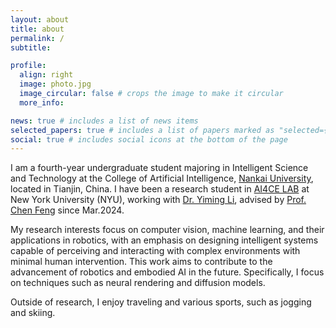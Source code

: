 ```yaml
---
layout: about
title: about
permalink: /
subtitle: 

profile:
  align: right
  image: photo.jpg
  image_circular: false # crops the image to make it circular
  more_info: 

news: true # includes a list of news items
selected_papers: true # includes a list of papers marked as "selected={true}"
social: true # includes social icons at the bottom of the page
---
```


I am a fourth-year undergraduate student majoring in Intelligent Science and Technology at the College of Artificial Intelligence, [Nankai University](https://www.nankai.edu.cn/), located in Tianjin, China. I have been a research student in [AI4CE LAB](https://ai4ce.github.io/) at New York University (NYU), working with [Dr. Yiming Li](https://yimingli-page.github.io/), advised by [Prof. Chen Feng](https://engineering.nyu.edu/faculty/chen-feng) since Mar.2024.

My research interests focus on computer vision, machine learning, and their applications in robotics, with an emphasis on designing intelligent systems capable of perceiving and interacting with complex environments with minimal human intervention. This work aims to contribute to the advancement of robotics and embodied AI in the future. Specifically, I focus on techniques such as neural rendering and diffusion models.

Outside of research, I enjoy traveling and various sports, such as jogging and skiing.